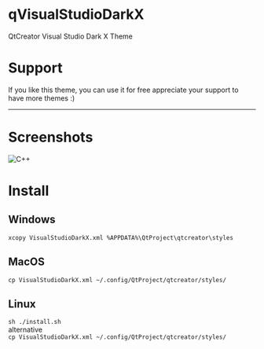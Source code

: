 # qVisualStudioDarkX
QtCreator Visual Studio Dark X Theme

# Support
If you like this theme, you can use it for free appreciate your support to have more themes :)

* * *
# Screenshots

![C++](https://raw.githubusercontent.com/badcast/qVisualStudioDarkX/master/preview.png)

# Install

## Windows
`xcopy VisualStudioDarkX.xml %APPDATA%\QtProject\qtcreator\styles`

## MacOS
`cp VisualStudioDarkX.xml ~/.config/QtProject/qtcreator/styles/`

## Linux
`sh ./install.sh` <br> alternative <br>
`cp VisualStudioDarkX.xml ~/.config/QtProject/qtcreator/styles/`
